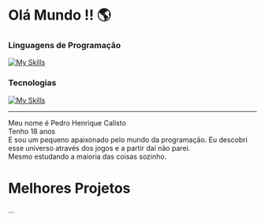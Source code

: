 # Olá Mundo !! 🌎

### Linguagens de Programação
[![My Skills](https://skillicons.dev/icons?i=lua,js,ts,c,php)](https://skillicons.dev)

### Tecnologias
[![My Skills](https://skillicons.dev/icons?i=vue)](https://skillicons.dev)

---

Meu nome é Pedro Henrique Calisto  
Tenho 18 anos  
E sou um pequeno apaixonado pelo mundo da programação. Eu descobri esse universo através dos jogos e a partir daí não parei.  
Mesmo estudando a maioria das coisas sozinho.

# Melhores Projetos
...
